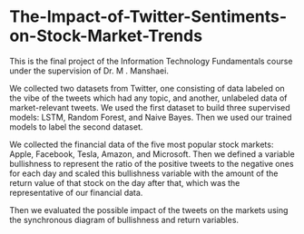 # The-Impact-of-Twitter-Sentiments-on-Stock-Market-Trends

This is the final project of the Information Technology Fundamentals course under the supervision of Dr. M . Manshaei.

We collected two datasets from Twitter, one consisting of data labeled on the vibe of the tweets which had any topic, and another, unlabeled data of market-relevant tweets.
We used the first dataset to build three supervised models: LSTM, Random Forest, and Naive Bayes. Then we used our trained models to label the second dataset.

We collected the financial data of the five most popular stock markets: Apple, Facebook, Tesla, Amazon, and Microsoft. Then we defined a variable bullishness to represent the ratio of the positive tweets to the negative ones for each day and scaled this bullishness variable with the amount of the return value of that stock on the day after that, which was the representative of our financial data. 

Then we evaluated the possible impact of the tweets on the markets using the synchronous diagram of bullishness and return variables.
